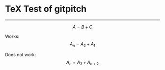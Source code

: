 # TeX Test of gitpitch

---

$$ A = B + C $$

Works:
$$ A_n = A_2 + A_1 $$

Does not work:
$$ A_n = A_3 + A_{n+2} $$



